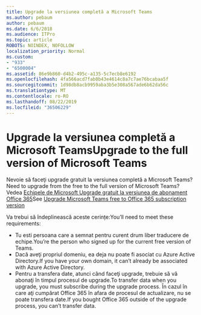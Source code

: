 ```yaml
---
title: Upgrade la versiunea completă a Microsoft Teams
ms.author: pebaum
author: pebaum
ms.date: 6/6/2018
ms.audience: ITPro
ms.topic: article
ROBOTS: NOINDEX, NOFOLLOW
localization_priority: Normal
ms.custom:
- "933"
- "6500004"
ms.assetid: 86e9b860-d4b2-495c-a135-5c7ecb8e6192
ms.openlocfilehash: 4fa566acd7fab0b43e4614c8a7c7ae76bcabaa5f
ms.sourcegitcommit: 1d98db8acb9959aba3b5e308a567ade6b62da56c
ms.translationtype: MT
ms.contentlocale: ro-RO
ms.lasthandoff: 08/22/2019
ms.locfileid: "36506229"
---
```

# <a name="upgrade-to-the-full-version-of-microsoft-teams"></a><span data-ttu-id="a93bf-102">Upgrade la versiunea completă a Microsoft Teams</span><span class="sxs-lookup"><span data-stu-id="a93bf-102">Upgrade to the full version of Microsoft Teams</span></span>

<span data-ttu-id="a93bf-103">Nevoie să faceţi upgrade gratuit la versiunea completă a Microsoft Teams?</span><span class="sxs-lookup"><span data-stu-id="a93bf-103">Need to upgrade from the free to the full version of Microsoft Teams?</span></span> <span data-ttu-id="a93bf-104">Vedea [Echipele de Microsoft Upgrade gratuit la versiunea de abonament Office 365](https://docs.microsoft.com/microsoftteams/upgrade-freemium)</span><span class="sxs-lookup"><span data-stu-id="a93bf-104">See [Upgrade Microsoft Teams free to Office 365 subscription version](https://docs.microsoft.com/microsoftteams/upgrade-freemium)</span></span>

<span data-ttu-id="a93bf-105">Va trebui să îndeplinească aceste cerințe:</span><span class="sxs-lookup"><span data-stu-id="a93bf-105">You’ll need to meet these requirements:</span></span>

- <span data-ttu-id="a93bf-106">Tu esti persoana care a semnat pentru curent drum liber traducere de echipe.</span><span class="sxs-lookup"><span data-stu-id="a93bf-106">You’re the person who signed up for the current free version of Teams.</span></span>
- <span data-ttu-id="a93bf-107">Dacă aveţi propriul domeniu, ea deja nu poate fi asociat cu Azure Active Directory.</span><span class="sxs-lookup"><span data-stu-id="a93bf-107">If you have your own domain, it can’t already be associated with Azure Active Directory.</span></span>
- <span data-ttu-id="a93bf-108">Pentru a transfera date, atunci când faceţi upgrade, trebuie să vă abonaţi în timpul procesul de upgrade.</span><span class="sxs-lookup"><span data-stu-id="a93bf-108">To transfer data when you upgrade, you must subscribe during the upgrade process.</span></span> <span data-ttu-id="a93bf-109">În cazul în care aţi cumpărat Office 365 în afara de procesul de actualizare, nu se poate transfera date.</span><span class="sxs-lookup"><span data-stu-id="a93bf-109">If you bought Office 365 outside of the upgrade process, you can’t transfer data.</span></span>
